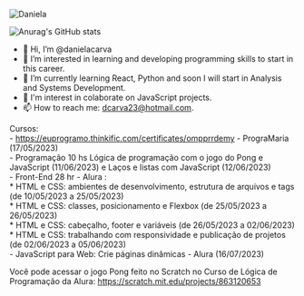 ![Daniela](https://user-images.githubusercontent.com/132776296/236644124-d731d5f8-5a51-41ed-81d0-3fa8b8dfb294.png)

![Anurag's GitHub stats](https://github-readme-stats.vercel.app/api?username=danielacarva&show_icons=true&theme=radical)
- 👋 Hi, I’m @danielacarva
- 👀 I’m interested in learning and developing programming skills to start in this career.
- 🌱 I’m currently learning React, Python and soon I will start in Analysis and Systems Development.
- 🔭 I'm interest in colaborate on JavaScript projects.
- 📫 How to reach me: dcarva23@hotmail.com.

Cursos:
<br> - https://euprogramo.thinkific.com/certificates/ompprrdemy - PrograMaria (17/05/2023)
<br> - Programação 10 hs Lógica de programação com o jogo do Pong e JavaScript (11/06/2023) e Laços e listas com JavaScript (12/06/2023)
<br> - Front-End 28 hr - Alura :
        <br>* HTML e CSS: ambientes de desenvolvimento, estrutura de arquivos e tags (de 10/05/2023 a 25/05/2023)
        <br>* HTML e CSS: classes, posicionamento e Flexbox (de 25/05/2023 a 26/05/2023)
        <br>* HTML e CSS: cabeçalho, footer e variáveis (de 26/05/2023 a 02/06/2023)
        <br>* HTML e CSS: trabalhando com responsividade e publicação de projetos (de 02/06/2023 a 05/06/2023)
<br> - JavaScript para Web: Crie páginas dinâmicas - Alura (16/07/2023)

Você pode acessar o jogo Pong feito no Scratch no Curso de Lógica de Programação da Alura:
https://scratch.mit.edu/projects/863120653

